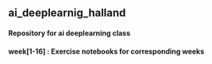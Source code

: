 ## ai_deeplearnig_halland
#### Repository for ai deeplearning class
#### week[1-16] : Exercise notebooks for corresponding weeks
